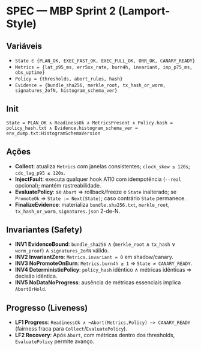 # SPEC — MBP Sprint 2 (Lamport-Style)

## Variáveis
- `State ∈ {PLAN_OK, EXEC_FAST_OK, EXEC_FULL_OK, ORR_OK, CANARY_READY}`
- `Metrics = {lat_p95_ms, err5xx_rate, burn4h, invariant, inp_p75_ms, obs_uptime}`
- `Policy = {thresholds, abort_rules, hash}`
- `Evidence = {bundle_sha256, merkle_root, tx_hash_or_worm, signatures_2ofN, histogram_schema_ver}`

## Init
`State = PLAN_OK ∧ ReadinessOk ∧ MetricsPresent ∧ Policy.hash = policy_hash.txt ∧ Evidence.histogram_schema_ver = env_dump.txt:HistogramSchemaVersion`

## Ações
- **Collect**: atualiza `Metrics` com janelas consistentes; `clock_skew ≤ 120s`; `cdc_lag_p95 ≤ 120s`.
- **InjectFault**: executa qualquer hook A110 com idempotência (`--real` opcional); mantém rastreabilidade.
- **EvaluatePolicy**: se `Abort` ⇒ rollback/freeze e `State` inalterado; se `PromoteOk` ⇒ `State := Next(State)`; caso contrário `State` permanece.
- **FinalizeEvidence**: materializa `bundle.sha256.txt`, `merkle_root`, `tx_hash_or_worm`, `signatures.json` 2-de-N.

## Invariantes (Safety)
- **INV1 EvidenceBound**: `bundle_sha256` ∧ (`merkle_root` ∧ `tx_hash` ∨ `worm_proof`) ∧ `signatures_2ofN` válido.
- **INV2 InvariantZero**: `Metrics.invariant = 0` em shadow/canary.
- **INV3 NoPromoteOnBurn**: `Metrics.burn4h ≥ 1` ⇒ `State ≠ CANARY_READY`.
- **INV4 DeterministicPolicy**: `policy_hash` idêntico ∧ métricas idênticas ⇒ decisão idêntica.
- **INV5 NoDataNoProgress**: ausência de métricas essenciais implica `AbortOrHold`.

## Progresso (Liveness)
- **LF1 Progress**: `ReadinessOk ∧ ¬Abort(Metrics,Policy) ~> CANARY_READY` (fairness fraca para `Collect`/`EvaluatePolicy`).
- **LF2 Recovery**: Após `Abort`, com métricas dentro dos thresholds, `EvaluatePolicy` permite avanço.
